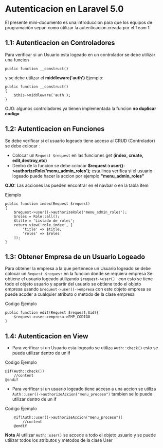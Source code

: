 # Autenticacion en Laravel 5.0 

El presente mini-documento es una introducción para que los equipos de programación sepan como utilizar la autenticacion creada por el Team 1.

## 1.1: Autenticacion en Controladores

Para verificar si un Usuario esta logeado en un controlador se debe utilizar una funcion
```
public function __construct()
```
y se debe utilizar el **middleware('auth')**
Ejemplo: 

```
public function __construct()
{
    $this->middleware('auth');
}
```

OJO: algunos controladores ya tienen implementada la funcion **no duplicar codigo** 

## 1.2: Autenticacion en Funciones
Se debe verificar si el usuario logeado tiene acceso al CRUD (Controlador) se debe colocar :
* Colocar un `Request $request` en las funciones get **(index, create, edit,destroy,etc)** 
* Dentro de la funcion se debe colocar **$request->user()->authorizeRole('menu_admin_roles');** esta linea verifica si el usuario logeado puede hacer la accion por ejemplo **"menu_admin_roles"**

**OJO:** Las acciones las pueden encontrar en el navbar o en la tabla item

Ejemplo
```
public function index(Request $request)
{
    $request->user()->authorizeRole('menu_admin_roles');
    $roles = Role::all();
    $title = 'Listado de roles';
    return view('role.index', [
        'title' => $title,
        'roles' => $roles
    ]);
}
```
## 1.3: Obtener Empresa de un Usuario Logeado
Para obtener la empresa a la que pertenece un Usuario logeado se debe colocar un `Request $request` en la funcion donde se requiera empresa
Se obtiene el usuario logeado utilizando `$request->user() ` con esto se tiene todo el objeto usuario y apartir del usuario se obtiene todo el objeto empresa usando `$request->user()->empresa` con este objeto empresa se puede accder a cualquier atributo o metodo de la clase empresa

Codigo Ejemplo
```
public function edit(Request $request,$id){
    $request->user->empresa->EMP_CODIGO
}
```

## 1.4: Autenticacion en View
* Para verificar si un Usuario esta logeado se utiliza `Auth::check()` esto se puede utilizar dentro de un if

Codigo Ejemplo
```
@if(Auth::check())
	//content
@endif
```
* Para verificar si un usuario logeado tiene acceso a una accion se utiliza `Auth::user()->authorizeAccion("menu_proceso")` tambien se lo puede utilizar dentro de un if

Codigo Ejemplo
```
    @if(Auth::user()->authorizeAccion("menu_proceso"))
        //content
    @endif
```

**Nota** Al utilizar `Auth::user()` se accede a todo el objeto usuario y se puede utilizar todos los atributos y metodos de la clase User
